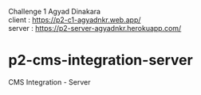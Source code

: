 Challenge 1 Agyad Dinakara <br/>
client    : https://p2-c1-agyadnkr.web.app/ <br/>
server    : https://p2-server-agyadnkr.herokuapp.com/

# p2-cms-integration-server
CMS Integration - Server
